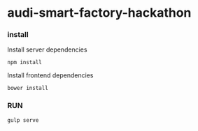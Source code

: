 # audi-smart-factory-hackathon

### install

Install server dependencies
```
npm install
```

Install frontend dependencies

```
bower install
```

### RUN
```
gulp serve
```
